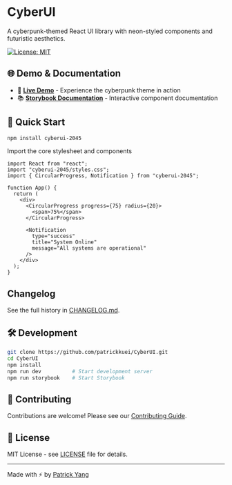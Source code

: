 # CyberUI

A cyberpunk-themed React UI library with neon-styled components and futuristic aesthetics.

[![License: MIT](https://img.shields.io/badge/License-MIT-yellow.svg)](https://opensource.org/licenses/MIT)

## 🌐 Demo & Documentation

- 🔗 **[Live Demo](https://patrickkuei.github.io/CyberUI)** - Experience the cyberpunk theme in action
- 📚 **[Storybook Documentation](https://patrickkuei.github.io/CyberUI/storybook)** - Interactive component documentation

## 🚀 Quick Start

```bash
npm install cyberui-2045
```

Import the core stylesheet and components

```tsx
import React from "react";
import "cyberui-2045/styles.css";
import { CircularProgress, Notification } from "cyberui-2045";

function App() {
  return (
    <div>
      <CircularProgress progress={75} radius={20}>
        <span>75%</span>
      </CircularProgress>

      <Notification
        type="success"
        title="System Online"
        message="All systems are operational"
      />
    </div>
  );
}
```

## Changelog

See the full history in [CHANGELOG.md](./CHANGELOG.md).

## 🛠️ Development

```bash
git clone https://github.com/patrickkuei/CyberUI.git
cd CyberUI
npm install
npm run dev          # Start development server
npm run storybook    # Start Storybook
```

## 🤝 Contributing

Contributions are welcome! Please see our [Contributing Guide](CONTRIBUTING.md).

## 📄 License

MIT License - see [LICENSE](LICENSE) file for details.

---

Made with ⚡ by [Patrick Yang](https://github.com/patrickkuei)
